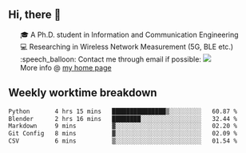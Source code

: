 <h2 > Hi, there 👋 </h3>

<div >
 <ul>
 🎓 A Ph.D. student in Information and Communication Engineering <br>
 💻 Researching in Wireless Network Measurement (5G, BLE etc.)<br>
 :speech_balloon: Contact me through email if possible: <a href="mailto:ethanjia@sjtu.edu.cn"><img src="https://img.shields.io/badge/-ethanjia@sjtu.edu.cn-c14438?style=plastic&logo=Gmail&logoColor=white&link=mailto:mailto:ethanjia@sjtu.edu.cn"></a> <br>
  More info @ <a href="https://haifengjia.github.io">my home page</a>
 </ul>
</div>

<h2 >
Weekly worktime breakdown
</h1>


<!--START_SECTION:waka-->

```txt
Python       4 hrs 15 mins   ███████████████▒░░░░░░░░░   60.87 %
Blender      2 hrs 16 mins   ████████░░░░░░░░░░░░░░░░░   32.44 %
Markdown     9 mins          ▓░░░░░░░░░░░░░░░░░░░░░░░░   02.20 %
Git Config   8 mins          ▓░░░░░░░░░░░░░░░░░░░░░░░░   02.09 %
CSV          6 mins          ▒░░░░░░░░░░░░░░░░░░░░░░░░   01.54 %
```

<!--END_SECTION:waka-->


